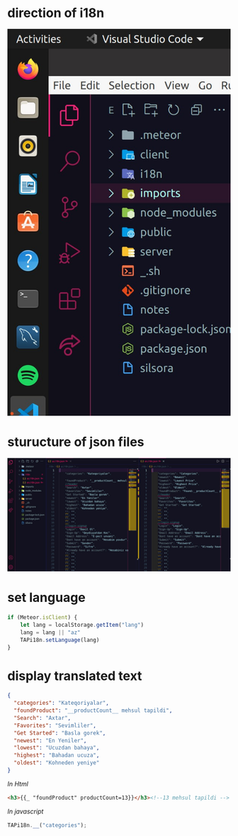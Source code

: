 # direction of i18n

![](https://raw.githubusercontent.com/asgaraliyev/notes/main/meteor/images/locationOf18n.jpeg)
# sturucture of json files
![](https://raw.githubusercontent.com/asgaraliyev/notes/main/meteor/images/stuructureOfJsonFiles.jpeg)
# set language

```javascript
if (Meteor.isClient) {
    let lang = localStorage.getItem("lang")
    lang = lang || "az"
    TAPi18n.setLanguage(lang)
}

```

# display translated text

```json
{
  "categories": "Kateqoriyalar",
  "foundProduct": "__productCount__ mehsul tapildi",
  "Search": "Axtar",
  "Favorites": "Sevimliler",
  "Get Started": "Basla gorek",
  "newest": "En Yeniler",
  "lowest": "Ucuzdan bahaya",
  "highest": "Bahadan ucuza",
  "oldest": "Kohneden yeniye"
}
```

_In Html_

```html
<h3>{{_ "foundProduct" productCount=13}}</h3><!--13 mehsul tapildi -->
```

_In javascript_

```javascript
TAPi18n.__("categories");
```

